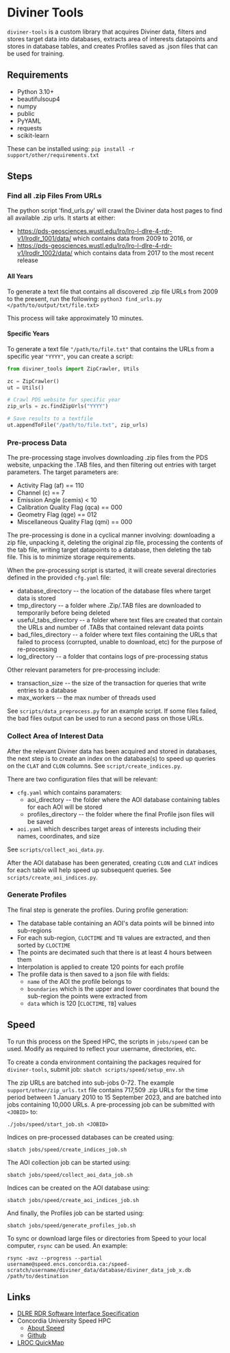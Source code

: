 # Diviner Tools
`diviner-tools` is a custom library that acquires Diviner data, filters and stores target data into databases, extracts area of interests datapoints and stores in database tables, and creates Profiles saved as .json files that can be used for training. 

## Requirements
* Python 3.10+
* beautifulsoup4
* numpy
* public
* PyYAML
* requests
* scikit-learn

These can be installed using: `pip install -r support/other/requirements.txt`

## Steps
### Find all .zip Files From URLs
The python script 'find_urls.py' will crawl the Diviner data host pages to find all available .zip urls. It starts at either:
* https://pds-geosciences.wustl.edu/lro/lro-l-dlre-4-rdr-v1/lrodlr_1001/data/ which contains data from 2009 to 2016, or
* https://pds-geosciences.wustl.edu/lro/lro-l-dlre-4-rdr-v1/lrodlr_1002/data/ which contains data from 2017 to the most recent release

#### All Years
To generate a text file that contains all discovered .zip file URLs from 2009 to the present, run the following: `python3 find_urls.py </path/to/output/txt/file.txt>`

This process will take approximately 10 minutes.

#### Specific Years
To generate a text file `"/path/to/file.txt"` that contains the URLs from a specific year `"YYYY"`, you can create a script:
```python
from diviner_tools import ZipCrawler, Utils

zc = ZipCrawler()
ut = Utils()

# Crawl PDS website for specific year
zip_urls = zc.findZipUrls("YYYY")

# Save results to a textfile
ut.appendToFile("/path/to/file.txt", zip_urls)
```

### Pre-process Data
The pre-processing stage involves downloading .zip files from the PDS website, unpacking the .TAB files, and then filtering out entries with target parameters. The target parameters are:

* Activity Flag (af) == 110
* Channel (c) == 7
* Emission Angle (cemis) < 10
* Calibration Quality Flag (qca) == 000
* Geometry Flag (qge) == 012
* Miscellaneous Quality Flag (qmi) == 000

The pre-processing is done in a cyclical manner involving: downloading a zip file, unpacking it, deleting the original zip file, processing the contents of the tab file, writing target datapoints to a database, then deleting the tab file. This is to minimize storage requirements.

When the pre-processing script is started, it will create several directories defined in the provided `cfg.yaml` file:
* database_directory -- the location of the database files where target data is stored
* tmp_directory -- a folder where .Zip/.TAB files are downloaded to temporarily before being deleted
* useful_tabs_directory -- a folder where text files are created that contain the URLs and number of .TABs that contained relevant data points
* bad_files_directory -- a folder where text files containing the URLs that failed to process (corrupted, unable to download, etc) for the purpose of re-processing
* log_directory -- a folder that contains logs of pre-processing status

Other relevant parameters for pre-processing include:
* transaction_size -- the size of the transaction for queries that write entries to a database
* max_workers -- the max number of threads used

See `scripts/data_preprocess.py` for an example script. If some files failed, the bad files output can be used to run a second pass on those URLs.

### Collect Area of Interest Data
After the relevant Diviner data has been acquired and stored in databases, the next step is to create an index on the database(s) to speed up queries on the `CLAT` and `CLON` columns. See `script/create_indices.py`. 

There are two configuration files that will be relevant:
* `cfg.yaml` which contains paramaters:
	* aoi_directory -- the folder where the AOI database containing tables for each AOI will be stored
	* profiles_directory -- the folder where the final Profile json files will be saved
* `aoi.yaml` which describes target areas of interests including their names, coordinates, and size

See `scripts/collect_aoi_data.py`.

After the AOI database has been generated, creating `CLON` and `CLAT` indices for each table will help speed up subsequent queries. See `scripts/create_aoi_indices.py`.

### Generate Profiles
The final step is generate the profiles. During profile generation:
* The database table containing an AOI's data points will be binned into sub-regions
* For each sub-region, `CLOCTIME` and `TB` values are extracted, and then sorted by `CLOCTIME`
* The points are decimated such that there is at least 4 hours between them
* Interpolation is applied to create 120 points for each profile
* The profile data is then saved to a json file with fields:
	* `name` of the AOI the profile belongs to
	* `boundaries` which is the upper and lower coordinates that bound the sub-region the points were extracted from
	* `data` which is 120 [`CLOCTIME`, `TB`] values

## Speed
To run this process on the Speed HPC, the scripts in `jobs/speed` can be used. Modify as required to reflect your username, directories, etc. 

To create a conda environment containing the packages required for `diviner-tools`, submit job: `sbatch scripts/speed/setup_env.sh`

The zip URLs are batched into sub-jobs 0-72. The example `support/other/zip_urls.txt` file contains 717,509 .zip URLs for the time period between 1 January 2010 to 15 September 2023, and are batched into jobs containing 10,000 URLs. A pre-processing job can be submitted with `<JOBID>` to:
```
./jobs/speed/start_job.sh <JOBID>
```
Indices on pre-processed databases can be created using:
```
sbatch jobs/speed/create_indices_job.sh
```
The AOI collection job can be started using:
```
sbatch jobs/speed/collect_aoi_data_job.sh
```
Indices can be created on the AOI database using:
```
sbatch jobs/speed/create_aoi_indices_job.sh
```
And finally, the Profiles job can be started using:
```
sbatch jobs/speed/generate_profiles_job.sh
```
To sync or download large files or directories from Speed to your local computer, `rsync` can be used. An example:
```
rsync -avz --progress --partial username@speed.encs.concordia.ca:/speed-scratch/username/diviner_data/database/diviner_data_job_x.db /path/to/destination
```
## Links
* [DLRE RDR Software Interface Specification](https://pds-geosciences.wustl.edu/lro/lro-l-dlre-4-rdr-v1/lrodlr_1001/document/diviner_rdr_sis.pdf)
* Concordia University Speed HPC 
	* [About Speed](https://www.concordia.ca/ginacody/aits/speed.html)
	* [Github](https://github.com/NAG-DevOps/speed-hpc)
* [LROC QuickMap](https://quickmap.lroc.asu.edu/)

